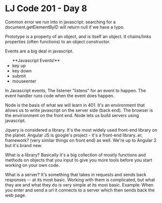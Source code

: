 # LJ Code 201 - Day 8

<p>Common error we run into in javascript: searching for a document.getElementByID will return null if we have a typo.</p>

<p>Prototype is a property of an object, and is itself an object. It chains/links properties (often functions) to an object constructor.</p>

<p>Events are a big deal in javascript. <ul>**Javascript Events!**<li>key up</li><li>key down</li><li>submit</li><li>mouseenter</li></ul></p>

<p>In Javascript events, The listener "listens" for an event to happen. The event handler runs code when the event does happen.<p>

<p>Node is the basis of what we will learn in 401. It's an environment that allows us to write javascript on the server side (back end). The browser is the envirionment on the front end. Node lets us build servers using javascript.</p>

<p>Jquery is considered a library. It's the most widely used front-end library on the planet. Angular JS is google's project - it's a front-end library..er, framework? (very similar things on front end) as well. We're up to Angular 2 but it's brand new.</p>

<p>What is a library? Basically it's a big collection of mostly functions and methods on objects that you input to give you more tools before you start working on your own code.</p>

<p>What is a server? It's something that takes in requests and sends back responses -- at its most basic. Working with them is complicated, but what they are and what they do is very simple at its most basic. Example: When you enter and send a url it connects to a server which then sends back the web page.</p>
